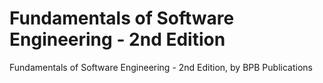 # Fundamentals of Software Engineering - 2nd Edition
 Fundamentals of Software Engineering - 2nd Edition, by BPB Publications
